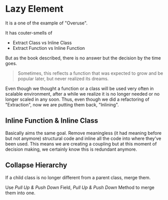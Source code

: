 # Lazy Element

It is a one of the example of "Overuse".

It has couter-smells of

- Extract Class vs Inline Class
- Extract Function vs Inline Function

But as the book described, there is no answer but the decision by the time goes.

> Sometimes, this reflects a function that was expected to grow and be popular later, but never realized its dreams.

Even though we thought a function or a class will be used very often in scalable environment, after a while we realize it is no longer needed or no longer scaled in any soon. Thus, even though we did a refactoring of "Extraction", now we are putting them back, "Inlining".

## Inline Function & Inline Class

Basically aims the same goal. Remove meaningless (it had meaning before but not anymore)  structural code and inline all the code into where they've been used. This means we are creating a coupling but at this moment of decision making, we certainly know this is redundant anymore.

## Collapse Hierarchy

If a child class is no longer different from a parent class, merge them.

Use *Pull Up & Push Down* Field, *Pull Up & Push Down* Method to merge them into one.

